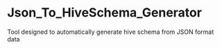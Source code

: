 # Json_To_HiveSchema_Generator
Tool designed to automatically generate hive schema from JSON format data
